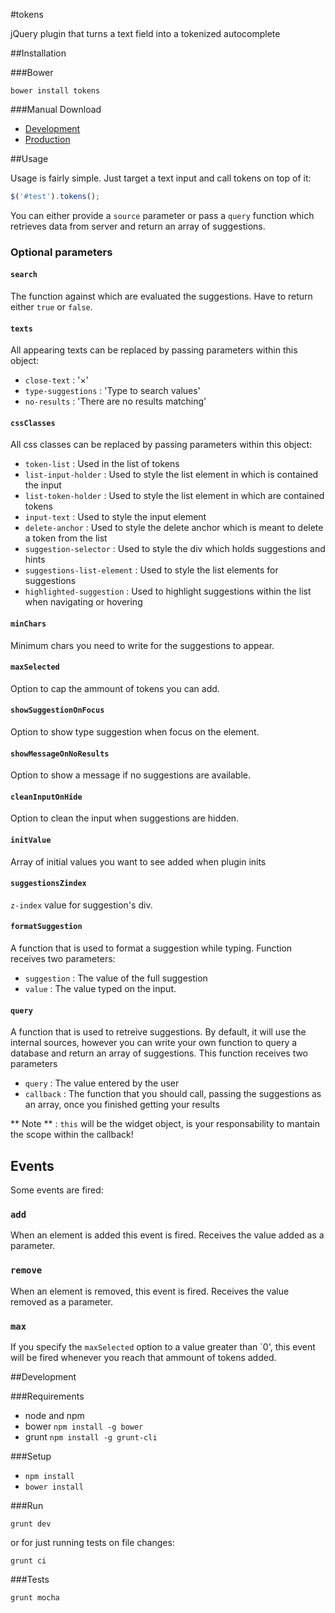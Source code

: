 #tokens

jQuery plugin that turns a text field into a tokenized autocomplete

##Installation

###Bower

`bower install tokens`

###Manual Download

- [Development]()
- [Production]()

##Usage

Usage is fairly simple. Just target a text input and call tokens on top of it:

````js
$('#test').tokens();
````

You can either provide a `source` parameter or pass a `query` function which retrieves data from server and return an
 array of suggestions.

### Optional parameters

#### `search`

The function against which are evaluated the suggestions. Have to return either `true` or `false`.

#### `texts`

All appearing texts can be replaced by passing parameters within this object:

* `close-text` : '×'
* `type-suggestions` : 'Type to search values'
* `no-results` : 'There are no results matching'

#### `cssClasses`

All css classes can be replaced by passing parameters within this object:

* `token-list` : Used in the list of tokens
* `list-input-holder` : Used to style the list element in which is contained the input
* `list-token-holder` : Used to style the list element in which are contained tokens
* `input-text` : Used to style the input element
* `delete-anchor` : Used to style the delete anchor which is meant to delete a token from the list
* `suggestion-selector` : Used to style the div which holds suggestions and hints
* `suggestions-list-element` : Used to style the list elements for suggestions
* `highlighted-suggestion` : Used to highlight suggestions within the list when navigating or hovering

#### `minChars`

Minimum chars you need to write for the suggestions to appear.

#### `maxSelected`

Option to cap the ammount of tokens you can add.

#### `showSuggestionOnFocus`

Option to show type suggestion when focus on the element.

#### `showMessageOnNoResults`

Option to show a message if no suggestions are available.

#### `cleanInputOnHide`

Option to clean the input when suggestions are hidden.

#### `initValue`

Array of initial values you want to see added when plugin inits

#### `suggestionsZindex`

`z-index` value for suggestion's div.

#### `formatSuggestion`

A function that is used to format a suggestion while typing. Function receives two parameters:

* `suggestion` : The value of the full suggestion
* `value` : The value typed on the input.

#### `query`

A function that is used to retreive suggestions. By default, it will use the internal sources, however you can write your
own function to query a database and return an array of suggestions. This function receives two parameters

* `query` : The value entered by the user
* `callback` : The function that you should call, passing the suggestions as an array, once you finished getting your results

** Note ** : `this` will be the widget object, is your responsability to mantain the scope within the callback!

## Events

Some events are fired:

### `add`

When an element is added this event is fired. Receives the value added as a parameter.

### `remove`

When an element is removed, this event is fired. Receives the value removed as a parameter.

### `max`

If you specify the `maxSelected` option to a value greater than `0', this event will be fired whenever you reach that
 ammount of tokens added.

##Development

###Requirements

- node and npm
- bower `npm install -g bower`
- grunt `npm install -g grunt-cli`

###Setup

- `npm install`
- `bower install`

###Run

`grunt dev`

or for just running tests on file changes:

`grunt ci`

###Tests

`grunt mocha`
